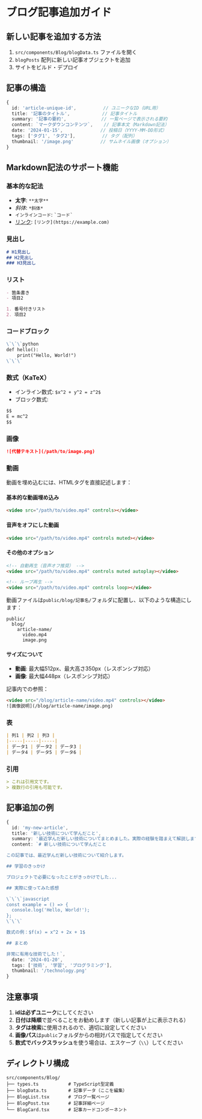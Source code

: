 # ブログ記事追加ガイド

## 新しい記事を追加する方法

1. `src/components/Blog/blogData.ts` ファイルを開く
2. `blogPosts` 配列に新しい記事オブジェクトを追加
3. サイトをビルド・デプロイ

## 記事の構造

```typescript
{
  id: 'article-unique-id',          // ユニークなID（URL用）
  title: '記事のタイトル',            // 記事タイトル
  summary: '記事の要約',             // 一覧ページで表示される要約
  content: `マークダウンコンテンツ`,    // 記事本文（Markdown記法）
  date: '2024-01-15',              // 投稿日（YYYY-MM-DD形式）
  tags: ['タグ1', 'タグ2'],          // タグ（配列）
  thumbnail: '/image.png'          // サムネイル画像（オプション）
}
```

## Markdown記法のサポート機能

### 基本的な記法
- **太字**: `**太字**`
- *斜体*: `*斜体*`
- `インラインコード`: `` `コード` ``
- [リンク](https://example.com): `[リンク](https://example.com)`

### 見出し
```markdown
# H1見出し
## H2見出し
### H3見出し
```

### リスト
```markdown
- 箇条書き
- 項目2

1. 番号付きリスト
2. 項目2
```

### コードブロック
```markdown
\`\`\`python
def hello():
    print("Hello, World!")
\`\`\`
```

### 数式（KaTeX）
- インライン数式: `$x^2 + y^2 = z^2$`
- ブロック数式:
```markdown
$$
E = mc^2
$$
```

### 画像
```markdown
![代替テキスト](/path/to/image.png)
```

### 動画
動画を埋め込むには、HTMLタグを直接記述します：

#### 基本的な動画埋め込み
```html
<video src="/path/to/video.mp4" controls></video>
```

#### 音声をオフにした動画
```html
<video src="/path/to/video.mp4" controls muted></video>
```

#### その他のオプション
```html
<!-- 自動再生（音声オフ推奨） -->
<video src="/path/to/video.mp4" controls muted autoplay></video>

<!-- ループ再生 -->
<video src="/path/to/video.mp4" controls loop></video>
```

動画ファイルは`public/blog/記事名/`フォルダに配置し、以下のような構造にします：
```
public/
  blog/
    article-name/
      video.mp4
      image.png
```

#### サイズについて
- **動画**: 最大幅512px、最大高さ350px（レスポンシブ対応）
- **画像**: 最大幅448px（レスポンシブ対応）

記事内での参照：
```html
<video src="/blog/article-name/video.mp4" controls></video>
![画像説明](/blog/article-name/image.png)
```

### 表
```markdown
| 列1 | 列2 | 列3 |
|-----|-----|-----|
| データ1 | データ2 | データ3 |
| データ4 | データ5 | データ6 |
```

### 引用
```markdown
> これは引用文です。
> 複数行の引用も可能です。
```

## 記事追加の例

```typescript
{
  id: 'my-new-article',
  title: '新しい技術について学んだこと',
  summary: '最近学んだ新しい技術についてまとめました。実際の経験を踏まえて解説します。',
  content: `# 新しい技術について学んだこと

この記事では、最近学んだ新しい技術について紹介します。

## 学習のきっかけ

プロジェクトで必要になったことがきっかけでした...

## 実際に使ってみた感想

\`\`\`javascript
const example = () => {
  console.log('Hello, World!');
};
\`\`\`

数式の例：$f(x) = x^2 + 2x + 1$

## まとめ

非常に有用な技術でした！`,
  date: '2024-01-20',
  tags: ['技術', '学習', 'プログラミング'],
  thumbnail: '/technology.png'
}
```

## 注意事項

1. **idは必ずユニーク**にしてください
2. **日付は降順**で並べることをお勧めします（新しい記事が上に表示される）
3. **タグは検索**に使用されるので、適切に設定してください
4. **画像パス**は`public`フォルダからの相対パスで指定してください
5. **数式でバックスラッシュ**を使う場合は、エスケープ（`\\`）してください

## ディレクトリ構成

```
src/components/Blog/
├── types.ts           # TypeScript型定義
├── blogData.ts        # 記事データ（ここを編集）
├── BlogList.tsx       # ブログ一覧ページ
├── BlogPost.tsx       # 記事詳細ページ
└── BlogCard.tsx       # 記事カードコンポーネント
```
